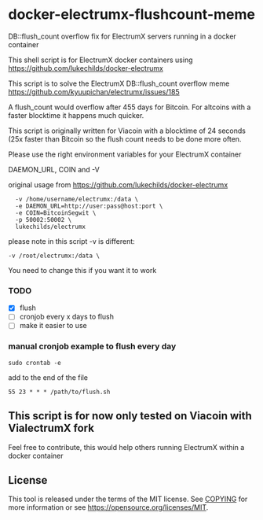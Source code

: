 # docker-electrumx-flushcount-meme
DB::flush_count overflow fix for ElectrumX servers running in a docker container


This shell script is for ElectrumX docker containers using https://github.com/lukechilds/docker-electrumx

This script is to solve the ElectrumX DB::flush_count overflow meme https://github.com/kyuupichan/electrumx/issues/185

A flush_count would overflow after 455 days for Bitcoin. For altcoins with a faster blocktime it happens much quicker.

This script is originally written for Viacoin with a blocktime of 24 seconds (25x faster than Bitcoin so the flush count needs to be done more often.

Please use the right environment variables for your ElectrumX container

DAEMON_URL, COIN and -V


original usage from https://github.com/lukechilds/docker-electrumx
```docker run \
  -v /home/username/electrumx:/data \
  -e DAEMON_URL=http://user:pass@host:port \
  -e COIN=BitcoinSegwit \
  -p 50002:50002 \
  lukechilds/electrumx
  ```

 please note in this script -v is different:
 ```
 -v /root/electrumx:/data \
 ```
 You need to change this if you want it to work 
 
 ### TODO
 - [x] flush
-  [ ] cronjob every x days to flush
-  [ ] make it easier to use

### manual cronjob example to flush every day

```sudo crontab -e```

add to the end of the file

```55 23 * * * /path/to/flush.sh```

 
## This script is for now only tested on Viacoin with VialectrumX fork
Feel free to contribute, this would help others running ElectrumX within a docker container

License
-------

This tool is released under the terms of the MIT license. See [COPYING](COPYING) for more
information or see https://opensource.org/licenses/MIT.
